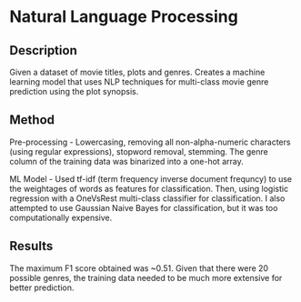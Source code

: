 # Natural Language Processing

## Description
Given a dataset of movie titles, plots and genres. Creates a machine learning model that 
uses NLP techniques for multi-class movie genre prediction using the plot synopsis.

## Method
Pre-processing - Lowercasing, removing all non-alpha-numeric characters (using regular expressions), stopword 
removal, stemming. The genre column of the training data was binarized into a one-hot array.

ML Model - Used tf-idf (term frequency inverse document frequncy) to use the weightages of words as features
for classification. Then, using logistic regression with a OneVsRest multi-class classifier for classification.
I also attempted to use Gaussian Naive Bayes for classification, but it was too computationally expensive.

## Results
The maximum F1 score obtained was ~0.51. Given that there were 20 possible genres, the training data needed to
be much more extensive for better prediction.

